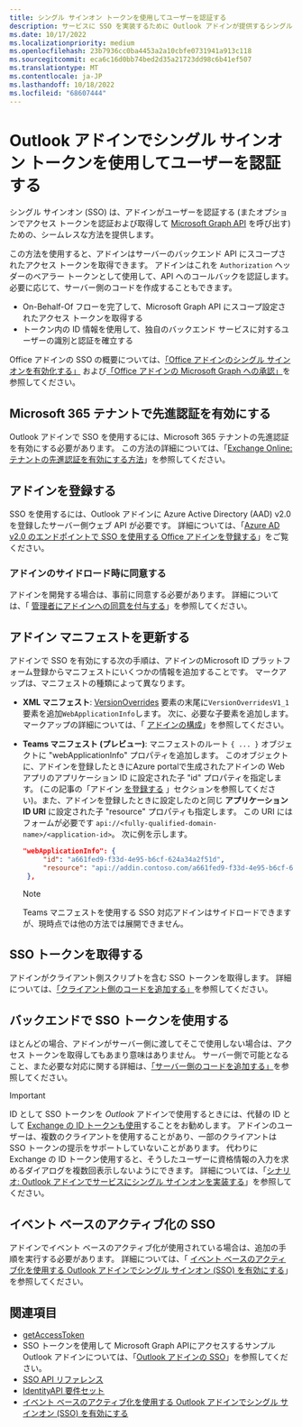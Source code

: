 ```yaml
---
title: シングル サインオン トークンを使用してユーザーを認証する
description: サービスに SSO を実装するために Outlook アドインが提供するシングル サインオン トークンを使用することについて説明します。
ms.date: 10/17/2022
ms.localizationpriority: medium
ms.openlocfilehash: 23b7936cc0ba4453a2a10cbfe0731941a913c118
ms.sourcegitcommit: eca6c16d0bb74bed2d35a21723dd98c6b41ef507
ms.translationtype: MT
ms.contentlocale: ja-JP
ms.lasthandoff: 10/18/2022
ms.locfileid: "68607444"
---
```

# <a name="authenticate-a-user-with-a-single-sign-on-token-in-an-outlook-add-in"></a>Outlook アドインでシングル サインオン トークンを使用してユーザーを認証する

シングル サインオン (SSO) は、アドインがユーザーを認証する (またオプションでアクセス トークンを認証および取得して [Microsoft Graph API](/graph/overview) を呼び出す) ための、シームレスな方法を提供します。

この方法を使用すると、アドインはサーバーのバックエンド API にスコープされたアクセス トークンを取得できます。 アドインはこれを `Authorization` ヘッダーのベアラー トークンとして使用して、API へのコールバックを認証します。 必要に応じて、サーバー側のコードを作成することもできます。

- On-Behalf-Of フローを完了して、Microsoft Graph API にスコープ設定されたアクセス トークンを取得する
- トークン内の ID 情報を使用して、独自のバックエンド サービスに対するユーザーの識別と認証を確立する

Office アドインの SSO の概要については、[「Office アドインのシングル サインオンを有効化する」](../develop/sso-in-office-add-ins.md) および[「Office アドインの Microsoft Graph への承認」](../develop/authorize-to-microsoft-graph.md)を参照してください。

## <a name="enable-modern-authentication-in-your-microsoft-365-tenancy"></a>Microsoft 365 テナントで先進認証を有効にする

Outlook アドインで SSO を使用するには、Microsoft 365 テナントの先進認証を有効にする必要があります。 この方法の詳細については、「[Exchange Online: テナントの先進認証を有効にする方法](https://social.technet.microsoft.com/wiki/contents/articles/32711.exchange-online-how-to-enable-your-tenant-for-modern-authentication.aspx)」を参照してください。

## <a name="register-your-add-in"></a>アドインを登録する

SSO を使用するには、Outlook アドインに Azure Active Directory (AAD) v2.0 を登録したサーバー側ウェブ API が必要です。 詳細については、「[Azure AD v2.0 のエンドポイントで SSO を使用する Office アドインを登録する](../develop/register-sso-add-in-aad-v2.md)」をご覧ください。

### <a name="provide-consent-when-sideloading-an-add-in"></a>アドインのサイドロード時に同意する

アドインを開発する場合は、事前に同意する必要があります。 詳細については、「 [管理者にアドインへの同意を付与する](../develop/grant-admin-consent-to-an-add-in.md)」を参照してください。

## <a name="update-the-add-in-manifest"></a>アドイン マニフェストを更新する

アドインで SSO を有効にする次の手順は、アドインのMicrosoft ID プラットフォーム登録からマニフェストにいくつかの情報を追加することです。 マークアップは、マニフェストの種類によって異なります。

- **XML マニフェスト**: [VersionOverrides](/javascript/api/manifest/versionoverrides) 要素の末尾に`VersionOverridesV1_1`要素を追加`WebApplicationInfo`します。 次に、必要な子要素を追加します。 マークアップの詳細については、「 [アドインの構成](../develop/sso-in-office-add-ins.md#configure-the-add-in)」を参照してください。
- **Teams マニフェスト (プレビュー)**: マニフェストのルート `{ ... }` オブジェクトに "webApplicationInfo" プロパティを追加します。 このオブジェクトに、アドインを登録したときにAzure portalで生成されたアドインの Web アプリのアプリケーション ID に設定された子 "id" プロパティを指定します。 (この記事の「アドイン [を登録する](#register-your-add-in) 」セクションを参照してください)。また、アドインを登録したときに設定したのと同じ **アプリケーション ID URI** に設定された子 "resource" プロパティも指定します。 この URI にはフォームが必要です `api://<fully-qualified-domain-name>/<application-id>`。 次に例を示します。

   ```json
   "webApplicationInfo": {
        "id": "a661fed9-f33d-4e95-b6cf-624a34a2f51d",
        "resource": "api://addin.contoso.com/a661fed9-f33d-4e95-b6cf-624a34a2f51d"
    },
   ```

  > [!NOTE]
  > Teams マニフェストを使用する SSO 対応アドインはサイドロードできますが、現時点では他の方法では展開できません。

## <a name="get-the-sso-token"></a>SSO トークンを取得する

アドインがクライアント側スクリプトを含む SSO トークンを取得します。 詳細については、[「クライアント側のコードを追加する」](../develop/sso-in-office-add-ins.md#add-client-side-code)を参照してください。

## <a name="use-the-sso-token-at-the-back-end"></a>バックエンドで SSO トークンを使用する

ほとんどの場合、アドインがサーバー側に渡してそこで使用しない場合は、アクセス トークンを取得してもあまり意味はありません。 サーバー側で可能となること、また必要な対応に関する詳細は、[「サーバー側のコードを追加する」](../develop/sso-in-office-add-ins.md#pass-the-access-token-to-server-side-code)を参照してください。

> [!IMPORTANT]
> ID として SSO トークンを *Outlook* アドインで使用するときには、代替の ID として [Exchange の ID トークンも使用](authenticate-a-user-with-an-identity-token.md)することをお勧めします。 アドインのユーザーは、複数のクライアントを使用することがあり、一部のクライアントは SSO トークンの提示をサポートしていないことがあります。 代わりに Exchange の ID トークン使用すると、そうしたユーザーに資格情報の入力を求めるダイアログを複数回表示しないようにできます。 詳細については、「[シナリオ: Outlook アドインでサービスにシングル サインオンを実装する](implement-sso-in-outlook-add-in.md)」を参照してください。

## <a name="sso-for-event-based-activation"></a>イベント ベースのアクティブ化の SSO

アドインでイベント ベースのアクティブ化が使用されている場合は、追加の手順を実行する必要があります。 詳細については、「 [イベント ベースのアクティブ化を使用する Outlook アドインでシングル サインオン (SSO) を有効にする](use-sso-in-event-based-activation.md)」を参照してください。

## <a name="see-also"></a>関連項目

- [getAccessToken](/javascript/api/office-runtime/officeruntime.auth#office-runtime-officeruntime-auth-getaccesstoken-member(1))
- SSO トークンを使用して Microsoft Graph APIにアクセスするサンプル Outlook アドインについては、「[Outlook アドインの SSO](https://github.com/OfficeDev/Office-Add-in-samples/tree/main/Samples/auth/Outlook-Add-in-SSO)」を参照してください。
- [SSO API リファレンス](/javascript/api/office/office.auth#office-office-auth-getaccesstoken-member(1))
- [IdentityAPI 要件セット](/javascript/api/requirement-sets/common/identity-api-requirement-sets)
- [イベント ベースのアクティブ化を使用する Outlook アドインでシングル サインオン (SSO) を有効にする](use-sso-in-event-based-activation.md)
